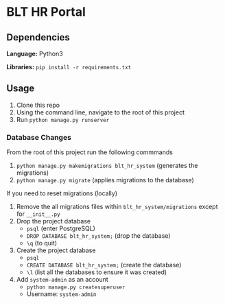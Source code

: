 # BLT HR Portal

## Dependencies

**Language:** Python3

**Libraries:** `pip install -r requirements.txt`

## Usage

1. Clone this repo
2. Using the command line, navigate to the root of this project
3. Run `python manage.py runserver`

### Database Changes

From the root of this project run the following commmands

1. `python manage.py makemigrations blt_hr_system` (generates the migrations)
2. `python manage.py migrate` (applies migrations to the database)

If you need to reset migrations (locally)

1. Remove the all migrations files within `blt_hr_system/migrations` except for `__init__.py`
2. Drop the project database
	- `psql` (enter PostgreSQL)
	- `DROP DATABASE blt_hr_system;` (drop the database)
	- `\q` (to quit)
3. Create the project database
	- `psql`
	- `CREATE DATABASE blt_hr_system;` (create the database)
	- `\l` (list all the databases to ensure it was created)
4.  Add `system-admin` as an account
	- `python manage.py createsuperuser`
	- Username: `system-admin`